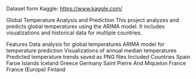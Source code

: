 Dataset form Kaggle: https://www.kaggle.com/

Global Temperature Analysis and Prediction
This project analyzes and predicts global temperatures using the ARIMA model. It includes visualizations and historical data for multiple countries.

Features
Data analysis for global temperatures
ARIMA model for temperature prediction
Visualizations of annual median temperatures
Predicted temperature trends saved as PNG files
Included Countries
Spain
Faroe Islands
Iceland
Greece
Germany
Saint Pierre And Miquelon
France
France (Europe)
Finland

